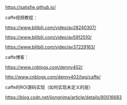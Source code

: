 https://satisfie.github.io/

caffe视频教程：

https://www.bilibili.com/video/av28240307/

https://www.bilibili.com/video/av5912510/

https://www.bilibili.com/video/av37229163/


caffe博客：

https://www.cnblogs.com/denny402/


http://www.cnblogs.com/denny402/tag/caffe/


caffe的ROI源码实现（如何实现未定义的层）

https://blog.csdn.net/jiongnima/article/details/80016683

